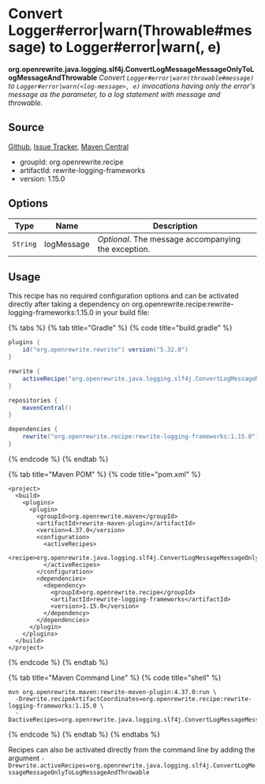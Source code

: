 # Convert Logger#error|warn(Throwable#message) to Logger#error|warn(<log-message>, e)

**org.openrewrite.java.logging.slf4j.ConvertLogMessageMessageOnlyToLogMessageAndThrowable**
_Convert `Logger#error|warn(throwable#message)` to `Logger#error|warn(<log-message>, e)` invocations having only the error's message as the parameter, to a log statement with message and throwable._

## Source

[Github](https://github.com/openrewrite/rewrite-logging-frameworks), [Issue Tracker](https://github.com/openrewrite/rewrite-logging-frameworks/issues), [Maven Central](https://search.maven.org/artifact/org.openrewrite.recipe/rewrite-logging-frameworks/1.15.0/jar)

* groupId: org.openrewrite.recipe
* artifactId: rewrite-logging-frameworks
* version: 1.15.0

## Options

| Type | Name | Description |
| -- | -- | -- |
| `String` | logMessage | *Optional*. The message accompanying the exception. |


## Usage

This recipe has no required configuration options and can be activated directly after taking a dependency on org.openrewrite.recipe:rewrite-logging-frameworks:1.15.0 in your build file:

{% tabs %}
{% tab title="Gradle" %}
{% code title="build.gradle" %}
```groovy
plugins {
    id("org.openrewrite.rewrite") version("5.32.0")
}

rewrite {
    activeRecipe("org.openrewrite.java.logging.slf4j.ConvertLogMessageMessageOnlyToLogMessageAndThrowable")
}

repositories {
    mavenCentral()
}

dependencies {
    rewrite("org.openrewrite.recipe:rewrite-logging-frameworks:1.15.0")
}
```
{% endcode %}
{% endtab %}

{% tab title="Maven POM" %}
{% code title="pom.xml" %}
```markup
<project>
  <build>
    <plugins>
      <plugin>
        <groupId>org.openrewrite.maven</groupId>
        <artifactId>rewrite-maven-plugin</artifactId>
        <version>4.37.0</version>
        <configuration>
          <activeRecipes>
            <recipe>org.openrewrite.java.logging.slf4j.ConvertLogMessageMessageOnlyToLogMessageAndThrowable</recipe>
          </activeRecipes>
        </configuration>
        <dependencies>
          <dependency>
            <groupId>org.openrewrite.recipe</groupId>
            <artifactId>rewrite-logging-frameworks</artifactId>
            <version>1.15.0</version>
          </dependency>
        </dependencies>
      </plugin>
    </plugins>
  </build>
</project>
```
{% endcode %}
{% endtab %}

{% tab title="Maven Command Line" %}
{% code title="shell" %}
```shell
mvn org.openrewrite.maven:rewrite-maven-plugin:4.37.0:run \
  -Drewrite.recipeArtifactCoordinates=org.openrewrite.recipe:rewrite-logging-frameworks:1.15.0 \
  -DactiveRecipes=org.openrewrite.java.logging.slf4j.ConvertLogMessageMessageOnlyToLogMessageAndThrowable
```
{% endcode %}
{% endtab %}
{% endtabs %}

Recipes can also be activated directly from the command line by adding the argument `-Drewrite.activeRecipes=org.openrewrite.java.logging.slf4j.ConvertLogMessageMessageOnlyToLogMessageAndThrowable`
